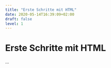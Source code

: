```yaml
---
title: "Erste Schritte mit HTML"
date: 2020-05-14T16:39:09+02:00
draft: false
level: 1
---
```


# Erste Schritte mit HTML

...